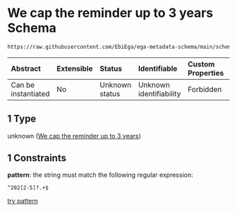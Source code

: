 # We cap the reminder up to 3 years Schema

```txt
https://raw.githubusercontent.com/EbiEga/ega-metadata-schema/main/schemas/EGA.dataset.json#/properties/approximate_release_date/allOf/1
```



| Abstract            | Extensible | Status         | Identifiable            | Custom Properties | Additional Properties | Access Restrictions | Defined In                                                                     |
| :------------------ | :--------- | :------------- | :---------------------- | :---------------- | :-------------------- | :------------------ | :----------------------------------------------------------------------------- |
| Can be instantiated | No         | Unknown status | Unknown identifiability | Forbidden         | Allowed               | none                | [EGA.dataset.json\*](../../../schemas/EGA.dataset.json "open original schema") |

## 1 Type

unknown ([We cap the reminder up to 3 years](ega-13-properties-approximate-release-date-of-the-dataset-allof-we-cap-the-reminder-up-to-3-years.md))

## 1 Constraints

**pattern**: the string must match the following regular expression:&#x20;

```regexp
^202[2-5]?.+$
```

[try pattern](https://regexr.com/?expression=%5E202%5B2-5%5D%3F.%2B%24 "try regular expression with regexr.com")
